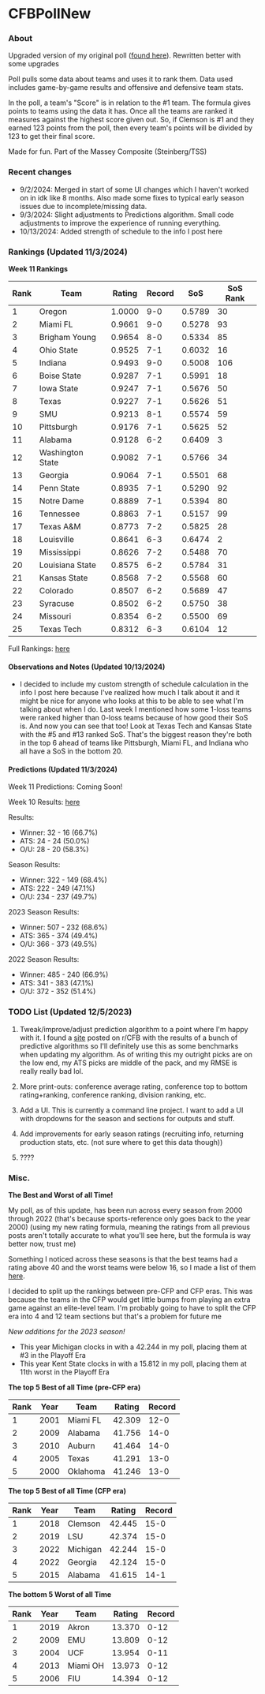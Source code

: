 # CFBPollNew

### About

Upgraded version of my original poll ([found here](https://github.com/taylorleprechaun/CFBPoll)).  Rewritten better with some upgrades

Poll pulls some data about teams and uses it to rank them.  Data used includes game-by-game results and offensive and defensive team stats.

In the poll, a team's "Score" is in relation to the #1 team.  The formula gives points to teams using the data it has.  Once all the teams are ranked it measures against the highest score given out.  So, if Clemson is #1 and they earned 123 points from the poll, then every team's points will be divided by 123 to get their final score.

Made for fun.  Part of the Massey Composite (Steinberg/TSS)

### Recent changes

* 9/2/2024: Merged in start of some UI changes which I haven't worked on in idk like 8 months. Also made some fixes to typical early season issues due to incomplete/missing data.
* 9/3/2024: Slight adjustments to Predictions algorithm. Small code adjustments to improve the experience of running everything.
* 10/13/2024: Added strength of schedule to the info I post here

### Rankings (Updated 11/3/2024)

**Week 11 Rankings**

Rank | Team | Rating | Record | SoS | SoS Rank
---|---|---|---|---|---
1 | Oregon | 1.0000 | 9-0 | 0.5789 | 30
2 | Miami FL | 0.9661 | 9-0 | 0.5278 | 93
3 | Brigham Young | 0.9654 | 8-0 | 0.5334 | 85
4 | Ohio State | 0.9525 | 7-1 | 0.6032 | 16
5 | Indiana | 0.9493 | 9-0 | 0.5008 | 106
6 | Boise State | 0.9287 | 7-1 | 0.5991 | 18
7 | Iowa State | 0.9247 | 7-1 | 0.5676 | 50
8 | Texas | 0.9227 | 7-1 | 0.5626 | 51
9 | SMU | 0.9213 | 8-1 | 0.5574 | 59
10 | Pittsburgh | 0.9176 | 7-1 | 0.5625 | 52
11 | Alabama | 0.9128 | 6-2 | 0.6409 | 3
12 | Washington State | 0.9082 | 7-1 | 0.5766 | 34
13 | Georgia | 0.9064 | 7-1 | 0.5501 | 68
14 | Penn State | 0.8935 | 7-1 | 0.5290 | 92
15 | Notre Dame | 0.8889 | 7-1 | 0.5394 | 80
16 | Tennessee | 0.8863 | 7-1 | 0.5157 | 99
17 | Texas A&M | 0.8773 | 7-2 | 0.5825 | 28
18 | Louisville | 0.8641 | 6-3 | 0.6474 | 2
19 | Mississippi | 0.8626 | 7-2 | 0.5488 | 70
20 | Louisiana State | 0.8575 | 6-2 | 0.5784 | 31
21 | Kansas State | 0.8568 | 7-2 | 0.5568 | 60
22 | Colorado | 0.8507 | 6-2 | 0.5689 | 47
23 | Syracuse | 0.8502 | 6-2 | 0.5750 | 38
24 | Missouri | 0.8354 | 6-2 | 0.5500 | 69
25 | Texas Tech | 0.8312 | 6-3 | 0.6104 | 12

Full Rankings: [here](https://github.com/taylorleprechaun/CFBPollNew/blob/main/CFBPoll/PreviousPolls/2024/2024-Week%2011.md)

#### Observations and Notes (Updated 10/13/2024)

* I decided to include my custom strength of schedule calculation in the info I post here because I've realized how much I talk about it and it might be nice for anyone who looks at this to be able to see what I'm talking about when I do. Last week I mentioned how some 1-loss teams were ranked higher than 0-loss teams because of how good their SoS is. And now you can see that too! Look at Texas Tech and Kansas State with the #5 and #13 ranked SoS. That's the biggest reason they're both in the top 6 ahead of teams like Pittsburgh, Miami FL, and Indiana who all have a SoS in the bottom 20.

#### Predictions (Updated 11/3/2024)

Week 11 Predictions: Coming Soon!

Week 10 Results: [here](https://github.com/taylorleprechaun/CFBPollNew/blob/main/CFBPoll/PreviousPolls/2024/Predictions/2024-Week%2010.md)

Results:
* Winner: 32 - 16 (66.7%)
* ATS: 24 - 24 (50.0%)
* O/U: 28 - 20 (58.3%)

Season Results:
* Winner: 322 - 149 (68.4%)
* ATS: 222 - 249 (47.1%)
* O/U: 234 - 237 (49.7%)

2023 Season Results:
* Winner: 507 - 232 (68.6%)
* ATS: 365 - 374 (49.4%)
* O/U: 366 - 373 (49.5%)

2022 Season Results:
* Winner: 485 - 240 (66.9%)
* ATS: 341 - 383 (47.1%)
* O/U: 372 - 352 (51.4%)

### TODO List (Updated 12/5/2023)

1. Tweak/improve/adjust prediction algorithm to a point where I'm happy with it. I found a [site](https://www.thepredictiontracker.com/ncaaresults.php) posted on r/CFB with the results of a bunch of predictive algorithms so I'll definitely use this as some benchmarks when updating my algorithm. As of writing this my outright picks are on the low end, my ATS picks are middle of the pack, and my RMSE is really really bad lol.

2. More print-outs: conference average rating, conference top to bottom rating+ranking, conference ranking, division ranking, etc.

3. Add a UI.  This is currently a command line project.  I want to add a UI with dropdowns for the season and sections for outputs and stuff.
	
4. Add improvements for early season ratings (recruiting info, returning production stats, etc. (not sure where to get this data though))

5. ????

### Misc.

**The Best and Worst of all Time!**

My poll, as of this update, has been run across every season from 2000 through 2022 (that's because sports-reference only goes back to the year 2000) (using my new rating formula, meaning the ratings from all previous posts aren't totally accurate to what you'll see here, but the formula is way better now, trust me)

Something I noticed across these seasons is that the best teams had a rating above 40 and the worst teams were below 16, so I made a list of them [here]( https://github.com/taylorleprechaun/CFBPollNew/blob/main/CFBPoll/Resources/BOAT%20and%20WOAT.xlsx).

I decided to split up the rankings between pre-CFP and CFP eras.  This was because the teams in the CFP would get little bumps from playing an extra game against an elite-level team.
I'm probably going to have to split the CFP era into 4 and 12 team sections but that's a problem for future me

*New additions for the 2023 season!*

* This year Michigan clocks in with a 42.244 in my poll, placing them at #3 in the Playoff Era
* This year Kent State clocks in with a 15.812 in my poll, placing them at 11th worst in the Playoff Era

**The top 5 Best of all Time (pre-CFP era)**

Rank | Year | Team | Rating | Record
---|---|---|---|---
1 | 2001 | Miami FL | 42.309 | 12-0
2 | 2009 | Alabama | 41.756 | 14-0
3 | 2010 | Auburn | 41.464 | 14-0
4 | 2005 | Texas | 41.291 | 13-0
5 | 2000 | Oklahoma | 41.246 | 13-0

**The top 5 Best of all Time (CFP era)**

Rank | Year | Team | Rating | Record
---|---|---|---|---
1 | 2018 | Clemson | 42.445 | 15-0
2 | 2019 | LSU | 42.374 | 15-0
3 | 2022 | Michigan | 42.244 | 15-0
4 | 2022 | Georgia | 42.124 | 15-0
5 | 2015 | Alabama | 41.615 | 14-1

**The bottom 5 Worst of all Time**

Rank | Year | Team | Rating | Record
---|---|---|---|---
1 | 2019 | Akron | 13.370 | 0-12
2 | 2009 | EMU | 13.809 | 0-12
3 | 2004 | UCF | 13.954 | 0-11
4 | 2013 | Miami OH | 13.973 | 0-12
5 | 2006 | FIU | 14.394 | 0-12
